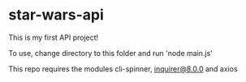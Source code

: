 # star-wars-api

This is my first API project!

To use, change directory to this folder and run 'node main.js'

This repo requires the modules cli-spinner, inquirer@8.0.0 and axios
